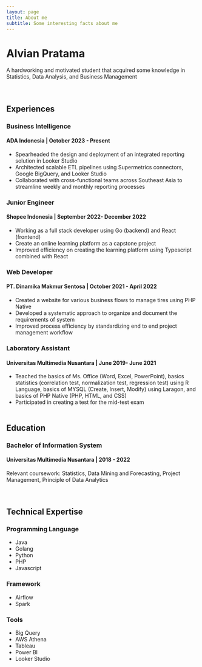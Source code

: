 ```yaml
---
layout: page
title: About me
subtitle: Some interesting facts about me
---
```


# Alvian Pratama
A hardworking and motivated student that acquired some knowledge in Statistics, Data Analysis, and Business Management <br /> <br /> <br />



## Experiences <br /> 

### Business Intelligence
#### ADA Indonesia | October 2023 - Present

- Spearheaded the design and deployment of an integrated reporting solution in Looker Studio
- Architected scalable ETL pipelines using Supermetrics connectors, Google BigQuery, and Looker Studio
- Collaborated with cross-functional teams across Southeast Asia to streamline weekly and monthly reporting processes

### Junior Engineer 
#### Shopee Indonesia | September 2022- December 2022

- Working as a full stack developer using Go (backend) and React (frontend)
- Create an online learning platform as a capstone project
- Improved efficiency on creating the learning platform using Typescript combined with React

### Web Developer 
#### PT. Dinamika Makmur Sentosa | October 2021 - April 2022

- Created a website for various business flows to manage tires using PHP Native
- Developed a systematic approach to organize and document the requirements of system
- Improved process efficiency by standardizing end to end project management workflow

### Laboratory Assistant 
#### Universitas Multimedia Nusantara | June 2019- June 2021

- Teached the basics of Ms. Office (Word, Excel,
PowerPoint), basics statistics (correlation test, normalization test, regression test) using R Language, basics of MYSQL (Create, Insert, Modify) using Laragon, and basics of PHP Native (PHP, HTML, and CSS)
- Participated in creating a test for the mid-test exam
<br /> <br /> 

## Education 
### Bachelor of Information System
#### Universitas Multimedia Nusantara | 2018 - 2022

Relevant coursework: Statistics, Data Mining and Forecasting, Project Management, Principle of Data Analytics <br /> <br /> <br />

## Technical Expertise 
### Programming Language
- Java
- Golang
- Python
- PHP
- Javascript

### Framework
- Airflow
- Spark

### Tools
- Big Query
- AWS Athena
- Tableau
- Power BI
- Looker Studio
